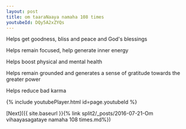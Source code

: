 ```yaml
---
layout: post
title: om taaraNaaya namaha 108 times
youtubeId: DQy5A2xZYQs
---
```

 
 
Helps get goodness, bliss and peace and God's blessings
 
Helps remain focused, help generate inner energy 
 
Helps boost physical and mental health 
 
Helps remain grounded and generates a sense of gratitude towards the greater power 
 
Helps reduce bad karma
 
 
 
 


{% include youtubePlayer.html id=page.youtubeId %}
 
[Next]({{ site.baseurl }}{% link  split2/_posts/2016-07-21-Om vihaayasagataye namaha 108 times.md%})
 
